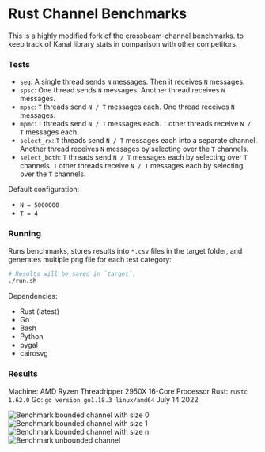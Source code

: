 # Rust Channel Benchmarks
This is a highly modified fork of the crossbeam-channel benchmarks. to keep track of Kanal library stats in comparison with other competitors.
### Tests

* `seq`: A single thread sends `N` messages. Then it receives `N` messages.
* `spsc`: One thread sends `N` messages. Another thread receives `N` messages.
* `mpsc`: `T` threads send `N / T` messages each. One thread receives `N` messages.
* `mpmc`: `T` threads send `N / T` messages each. `T` other threads receive `N / T` messages each.
* `select_rx`: `T` threads send `N / T` messages each into a separate channel. Another thread receives `N` messages by selecting over the `T` channels.
* `select_both`: `T` threads send `N / T` messages each by selecting over `T` channels. `T` other threads receive `N / T` messages each by selecting over the `T` channels.

Default configuration:

- `N = 5000000`
- `T = 4`

### Running

Runs benchmarks, stores results into `*.csv` files in the target folder, and generates multiple png file for each test category:

```bash
# Results will be saved in `target`.
./run.sh
```

Dependencies:

- Rust (latest)
- Go
- Bash
- Python
- pygal
- cairosvg

### Results

Machine: AMD Ryzen Threadripper 2950X 16-Core Processor
Rust: `rustc 1.62.0`
Go: `go version go1.18.3 linux/amd64`
July 14 2022

![Benchmark bounded channel with size 0](https://i.imgur.com/vEBirUw.png)
![Benchmark bounded channel with size 1](https://i.imgur.com/iDETIAK.png)
![Benchmark bounded channel with size n](https://i.imgur.com/qdjXzyh.png)
![Benchmark unbounded channel](https://i.imgur.com/idxEm3k.png)
